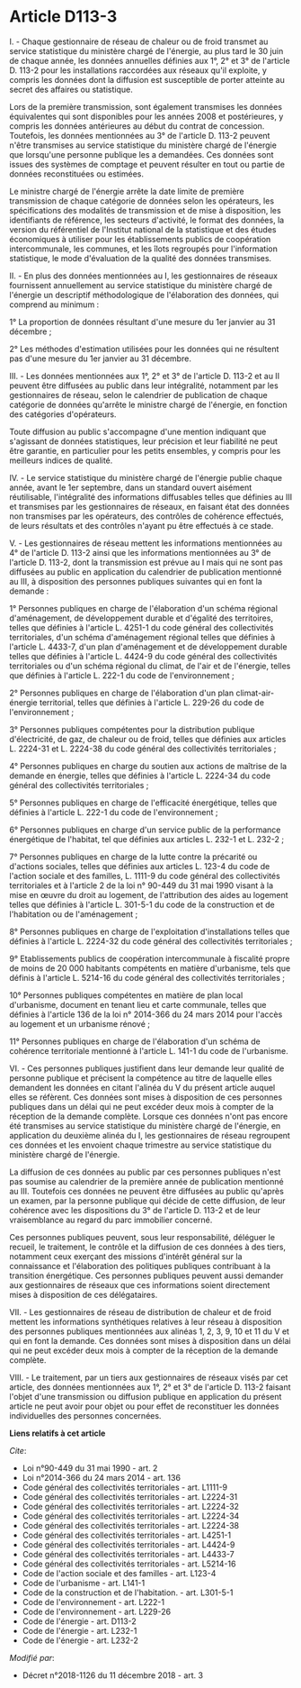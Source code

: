 # Article D113-3

I. - Chaque gestionnaire de réseau de chaleur ou de froid transmet au service statistique du ministère chargé de l'énergie,
au plus tard le 30 juin de chaque année, les données annuelles définies aux 1°, 2° et 3° de l'article D. 113-2 pour les
installations raccordées aux réseaux qu'il exploite, y compris les données dont la diffusion est susceptible de porter
atteinte au secret des affaires ou statistique.

Lors de la première transmission, sont également transmises les données équivalentes qui sont disponibles pour les années
2008 et postérieures, y compris les données antérieures au début du contrat de concession. Toutefois, les données mentionnées
au 3° de l'article D. 113-2 peuvent n'être transmises au service statistique du ministère chargé de l'énergie que lorsqu'une
personne publique les a demandées. Ces données sont issues des systèmes de comptage et peuvent résulter en tout ou partie de
données reconstituées ou estimées.

Le ministre chargé de l'énergie arrête la date limite de première transmission de chaque catégorie de données selon les
opérateurs, les spécifications des modalités de transmission et de mise à disposition, les identifiants de référence, les
secteurs d'activité, le format des données, la version du référentiel de l'Institut national de la statistique et des études
économiques à utiliser pour les établissements publics de coopération intercommunale, les communes, et les îlots regroupés
pour l'information statistique, le mode d'évaluation de la qualité des données transmises.

II. - En plus des données mentionnées au I, les gestionnaires de réseaux fournissent annuellement au service statistique du
ministère chargé de l'énergie un descriptif méthodologique de l'élaboration des données, qui comprend au minimum :

1° La proportion de données résultant d'une mesure du 1er janvier au 31 décembre ;

2° Les méthodes d'estimation utilisées pour les données qui ne résultent pas d'une mesure du 1er janvier au 31 décembre.

III. - Les données mentionnées aux 1°, 2° et 3° de l'article D. 113-2 et au II peuvent être diffusées au public dans leur
intégralité, notamment par les gestionnaires de réseau, selon le calendrier de publication de chaque catégorie de données
qu'arrête le ministre chargé de l'énergie, en fonction des catégories d'opérateurs.

Toute diffusion au public s'accompagne d'une mention indiquant que s'agissant de données statistiques, leur précision et leur
fiabilité ne peut être garantie, en particulier pour les petits ensembles, y compris pour les meilleurs indices de qualité.

IV. - Le service statistique du ministère chargé de l'énergie publie chaque année, avant le 1er septembre, dans un standard
ouvert aisément réutilisable, l'intégralité des informations diffusables telles que définies au III et transmises par les
gestionnaires de réseaux, en faisant état des données non transmises par les opérateurs, des contrôles de cohérence
effectués, de leurs résultats et des contrôles n'ayant pu être effectués à ce stade.

V. - Les gestionnaires de réseau mettent les informations mentionnées au 4° de l'article D. 113-2 ainsi que les informations
mentionnées au 3° de l'article D. 113-2, dont la transmission est prévue au I mais qui ne sont pas diffusées au public en
application du calendrier de publication mentionné au III, à disposition des personnes publiques suivantes qui en font la
demande :

1° Personnes publiques en charge de l'élaboration d'un schéma régional d'aménagement, de développement durable et d'égalité
des territoires, telles que définies à l'article L. 4251-1 du code général des collectivités territoriales, d'un schéma
d'aménagement régional telles que définies à l'article L. 4433-7, d'un plan d'aménagement et de développement durable telles
que définies à l'article L. 4424-9 du code général des collectivités territoriales ou d'un schéma régional du climat, de
l'air et de l'énergie, telles que définies à l'article L. 222-1 du code de l'environnement ;

2° Personnes publiques en charge de l'élaboration d'un plan climat-air-énergie territorial, telles que définies à l'article
L. 229-26 du code de l'environnement ;

3° Personnes publiques compétentes pour la distribution publique d'électricité, de gaz, de chaleur ou de froid, telles que
définies aux articles L. 2224-31 et L. 2224-38 du code général des collectivités territoriales ;

4° Personnes publiques en charge du soutien aux actions de maîtrise de la demande en énergie, telles que définies à l'article
L. 2224-34 du code général des collectivités territoriales ;

5° Personnes publiques en charge de l'efficacité énergétique, telles que définies à l'article L. 222-1 du code de
l'environnement ;

6° Personnes publiques en charge d'un service public de la performance énergétique de l'habitat, tel que définies aux
articles L. 232-1 et L. 232-2 ;

7° Personnes publiques en charge de la lutte contre la précarité ou d'actions sociales, telles que définies aux articles L.
123-4 du code de l'action sociale et des familles, L. 1111-9 du code général des collectivités territoriales et à l'article 2
de la loi n° 90-449 du 31 mai 1990 visant à la mise en œuvre du droit au logement, de l'attribution des aides au logement
telles que définies à l'article L. 301-5-1 du code de la construction et de l'habitation ou de l'aménagement ;

8° Personnes publiques en charge de l'exploitation d'installations telles que définies à l'article L. 2224-32 du code général
des collectivités territoriales ;

9° Etablissements publics de coopération intercommunale à fiscalité propre de moins de 20 000 habitants compétents en matière
d'urbanisme, tels que définis à l'article L. 5214-16 du code général des collectivités territoriales ;

10° Personnes publiques compétentes en matière de plan local d'urbanisme, document en tenant lieu et carte communale, telles
que définies à l'article 136 de la loi n° 2014-366 du 24 mars 2014 pour l'accès au logement et un urbanisme rénové ;

11° Personnes publiques en charge de l'élaboration d'un schéma de cohérence territoriale mentionné à l'article L. 141-1 du
code de l'urbanisme.

VI. - Ces personnes publiques justifient dans leur demande leur qualité de personne publique et précisent la compétence au
titre de laquelle elles demandent les données en citant l'alinéa du V du présent article auquel elles se réfèrent. Ces
données sont mises à disposition de ces personnes publiques dans un délai qui ne peut excéder deux mois à compter de la
réception de la demande complète. Lorsque ces données n'ont pas encore été transmises au service statistique du ministère
chargé de l'énergie, en application du deuxième alinéa du I, les gestionnaires de réseau regroupent ces données et les
envoient chaque trimestre au service statistique du ministère chargé de l'énergie.

La diffusion de ces données au public par ces personnes publiques n'est pas soumise au calendrier de la première année de
publication mentionné au III. Toutefois ces données ne peuvent être diffusées au public qu'après un examen, par la personne
publique qui décide de cette diffusion, de leur cohérence avec les dispositions du 3° de l'article D. 113-2 et de leur
vraisemblance au regard du parc immobilier concerné.

Ces personnes publiques peuvent, sous leur responsabilité, déléguer le recueil, le traitement, le contrôle et la diffusion de
ces données à des tiers, notamment ceux exerçant des missions d'intérêt général sur la connaissance et l'élaboration des
politiques publiques contribuant à la transition énergétique. Ces personnes publiques peuvent aussi demander aux
gestionnaires de réseaux que ces informations soient directement mises à disposition de ces délégataires.

VII. - Les gestionnaires de réseau de distribution de chaleur et de froid mettent les informations synthétiques relatives à
leur réseau à disposition des personnes publiques mentionnées aux alinéas 1, 2, 3, 9, 10 et 11 du V et qui en font la
demande. Ces données sont mises à disposition dans un délai qui ne peut excéder deux mois à compter de la réception de la
demande complète.

VIII. - Le traitement, par un tiers aux gestionnaires de réseaux visés par cet article, des données mentionnées aux 1°, 2° et
3° de l'article D. 113-2 faisant l'objet d'une transmission ou diffusion publique en application du présent article ne peut
avoir pour objet ou pour effet de reconstituer les données individuelles des personnes concernées.

**Liens relatifs à cet article**

_Cite_:

  - Loi n°90-449 du 31 mai 1990 - art. 2
  - Loi n°2014-366 du 24 mars 2014 - art. 136
  - Code général des collectivités territoriales - art. L1111-9
  - Code général des collectivités territoriales - art. L2224-31
  - Code général des collectivités territoriales - art. L2224-32
  - Code général des collectivités territoriales - art. L2224-34
  - Code général des collectivités territoriales - art. L2224-38
  - Code général des collectivités territoriales - art. L4251-1
  - Code général des collectivités territoriales - art. L4424-9
  - Code général des collectivités territoriales - art. L4433-7
  - Code général des collectivités territoriales - art. L5214-16
  - Code de l'action sociale et des familles - art. L123-4
  - Code de l'urbanisme - art. L141-1
  - Code de la construction et de l'habitation. - art. L301-5-1
  - Code de l'environnement - art. L222-1
  - Code de l'environnement - art. L229-26
  - Code de l'énergie - art. D113-2
  - Code de l'énergie - art. L232-1
  - Code de l'énergie - art. L232-2

_Modifié par_:

  - Décret n°2018-1126 du 11 décembre 2018 - art. 3
